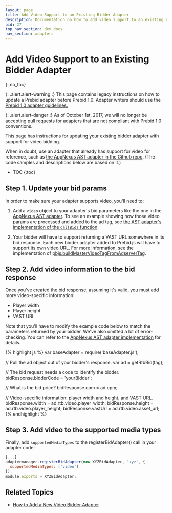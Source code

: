 ```yaml
---
layout: page
title: Add Video Support to an Existing Bidder Adapter
description: Documentation on how to add video support to an existing bidder adapter
pid: 27
top_nav_section: dev_docs
nav_section: adapters
---
```


<div class="bs-docs-section" markdown="1">

# Add Video Support to an Existing Bidder Adapter
{:.no_toc}

{: .alert.alert-warning :}
This page contains legacy instructions on how to update a Prebid adapter before Prebid 1.0.  Adapter writers should use the [Prebid 1.0 adapter guidelines.]({{site.baseurl}}/dev-docs/bidder-adapter-1.html)

{: .alert.alert-danger :}
As of October 1st, 2017, we will no longer be accepting pull requests for adapters that are not compliant with Prebid 1.0 conventions.

This page has instructions for updating your existing bidder adapter with support for  video bidding.

When in doubt, use an adapter that already has support for video for reference, such as [the AppNexus AST adapter in the Github repo](https://github.com/prebid/Prebid.js/blob/master/modules/appnexusAstBidAdapter.js).  (The code samples and descriptions below are based on it.)

* TOC
{:toc}

## Step 1. Update your bid params

In order to make sure your adapter supports video, you'll need to:

1. Add a `video` object to your adapter's bid parameters like the one in the [AppNexus AST adapter]({{site.baseurl}}/dev-docs/bidders.html#appnexusAst).  To see an example showing how those video params are processed and added to the ad tag, see [the AST adapter's implementation of the `callBids` function](https://github.com/prebid/Prebid.js/blob/master/modules/appnexusAstBidAdapter.js).

2. Your bidder will have to support returning a VAST URL somewhere in its bid response.  Each new bidder adapter added to Prebid.js will have to support its own video URL.  For more information, see the implementation of [pbjs.buildMasterVideoTagFromAdserverTag](https://github.com/prebid/Prebid.js/blob/master/src/prebid.js#L656).

## Step 2. Add video information to the bid response

Once you've created the bid response, assuming it's valid, you must add more video-specific information:

+ Player width
+ Player height
+ VAST URL

Note that you'll have to modify the example code below to match the parameters returned by your bidder.  We've also omitted a lot of error-checking.  You can refer to the [AppNexus AST adapter implementation](https://github.com/prebid/Prebid.js/blob/master/modules/appnexusAstBidAdapter.js) for details.

{% highlight js %}
var baseAdapter = require('baseAdapter.js');

// Pull the ad object out of your bidder's response.
var ad = getRtbBid(tag);

// The bid request needs a code to identify the bidder.
bidResponse.bidderCode = 'yourBidder';

// What is the bid price?
bidResponse.cpm = ad.cpm;

// Video-specific information: player width and height, and VAST URL.
bidResponse.width   = ad.rtb.video.player_width;
bidResponse.height  = ad.rtb.video.player_height;
bidResponse.vastUrl = ad.rtb.video.asset_url;
{% endhighlight %}

<a name="register-bid-response-bid-manager" />

## Step 3. Add video to the supported media types

Finally, add `supportedMediaTypes` to the registerBidAdapter() call in your adapter code:

```javascript
[...]
adaptermanager.registerBidAdapter(new XYZBidAdapter, 'xyz', {
  supportedMediaTypes: ['video']
});
module.exports = XYZBidAdapter;
```

## Related Topics

+ [How to Add a New Video Bidder Adapter]({{site.baseurl}}/dev-docs/how-to-add-a-new-video-bidder-adaptor.html)

</div>
